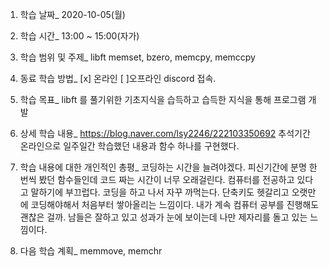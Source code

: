 1. 학습 날짜_ 2020-10-05(월)

2. 학습 시간_ 13:00 ~ 15:00(자가)

3. 학습 범위 및 주제_ libft memset, bzero, memcpy, memccpy

4. 동료 학습 방법_ [x] 온라인 [ ]오프라인 discord 접속.

5. 학습 목표_ libft 를 풀기위한 기초지식을 습득하고 습득한 지식을 통해 프로그램 개발

6. 상세 학습 내용_ https://blog.naver.com/lsy2246/222103350692
추석기간 온라인으로 일주일간 학습했던 내용과 함수 하나를 구현했다.

7. 학습 내용에 대한 개인적인 총평_
코딩하는 시간을 늘려야겠다. 피신기간에 분명 한번씩 봤던 함수들인데 코드 짜는 시간이 너무 오래걸린다. 컴퓨터를 전공하고 있다고 말하기에 부끄럽다. 코딩을 하고 나서 자꾸 까먹는다. 단축키도 헷갈리고 오랫만에 코딩해야해서 처음부터 쌓아올리는 느낌이다. 내가 계속 컴퓨터 공부를 진행해도 괜찮은 걸까. 남들은 잘하고 있고 성과가 눈에 보이는데 나만 제자리를 돌고 있는 느낌이다. 

8. 다음 학습 계획_
memmove, memchr